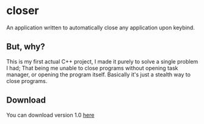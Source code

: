 # closer

An application written to automatically close any application upon keybind. 

## But, why?

This is my first actual C++ project, I made it purely to solve a single problem I had; That being me unable to close programs without opening task manager, or opening the program itself. Basically it's just a stealth way to close programs.

## Download

You can download version 1.0 [here](https://github.com/astridlol/closer/releases/download/1.0/Closer.v1.0.zip)